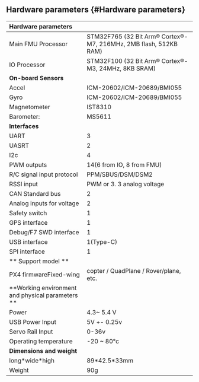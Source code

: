 ## Hardware parameters {#Hardware parameters}

| **Hardware parameters** |  |
| :--- | :--- |
| Main FMU Processor | STM32F765  \(32 Bit Arm® Cortex®-M7, 216MHz, 2MB flash, 512KB RAM\) |
| IO Processor | STM32F100 \(32 Bit Arm® Cortex®-M3, 24MHz, 8KB SRAM\) |
| **On-board Sensors** |  |
| Accel | ICM-20602/ICM-20689/BMI055 |
| Gyro | ICM-20602/ICM-20689/BMI055 |
| Magnetometer | IST8310 |
| Barometer: | MS5611 |
| **Interfaces** |  |
| UART | 3 |
| UASRT | 2 |
| I2c | 4 |
| PWM outputs | 14\(6 from IO, 8 from FMU\) |
| R/C signal input protocol | PPM/SBUS/DSM/DSM2 |
| RSSI input | PWM or 3. 3 analog voltage |
| CAN Standard bus | 2 |
| Analog inputs for voltage | 2 |
| Safety switch | 1 |
| GPS interface | 1 |
| Debug/F7 SWD interface | 1 |
| USB interface | 1\(Type-C\) |
| SPI interface | 1 |
| ** Support model ** |  |
| PX4 firmwareFixed-wing | copter / QuadPlane / Rover/plane, etc. |
| **Working environment and physical parameters ** |  |
| Power | 4.3~ 5.4 V |
| USB Power Input | 5V +- 0.25v |
| Servo Rail Input | 0-36v |
| Operating temperature | -20 ~ 80°c |
| **Dimensions and weight** |  |
| long\*wide\*high | 89\*42.5\*33mm |
| Weight | 90g |



